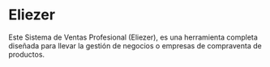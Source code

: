 # Eliezer
Este Sistema de Ventas Profesional (Eliezer), es una herramienta completa diseñada para llevar la gestión de negocios o empresas de compraventa de productos.
